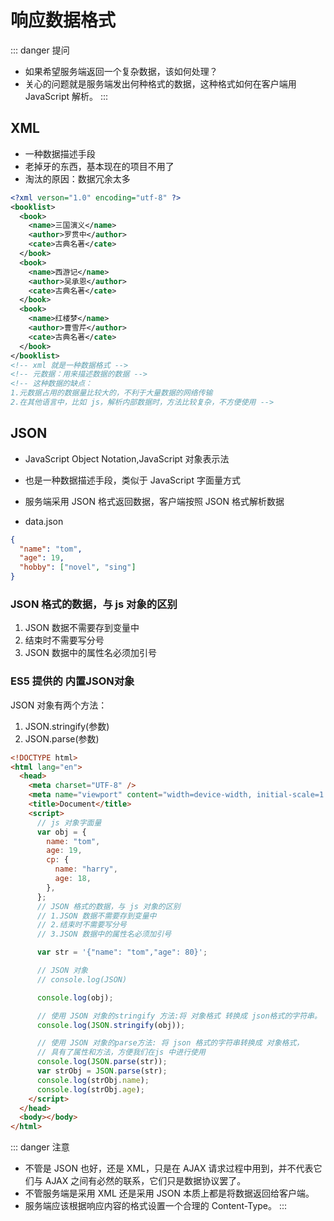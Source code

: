 # 响应数据格式

::: danger 提问

- 如果希望服务端返回一个复杂数据，该如何处理？
- 关心的问题就是服务端发出何种格式的数据，这种格式如何在客户端用 JavaScript 解析。
  :::

## XML

- 一种数据描述手段
- 老掉牙的东西，基本现在的项目不用了
- 淘汰的原因：数据冗余太多

```xml
<?xml verson="1.0" encoding="utf-8" ?>
<booklist>
  <book>
    <name>三国演义</name>
    <author>罗贯中</author>
    <cate>古典名著</cate>
  </book>
  <book>
    <name>西游记</name>
    <author>吴承恩</author>
    <cate>古典名著</cate>
  </book>
  <book>
    <name>红楼梦</name>
    <author>曹雪芹</author>
    <cate>古典名著</cate>
  </book>
</booklist>
<!-- xml 就是一种数据格式 -->
<!-- 元数据：用来描述数据的数据 -->
<!-- 这种数据的缺点：
1.元数据占用的数据量比较大的，不利于大量数据的网络传输
2.在其他语言中，比如 js，解析内部数据时，方法比较复杂，不方便使用 -->
```

## JSON

- JavaScript Object Notation,JavaScript 对象表示法
- 也是一种数据描述手段，类似于 JavaScript 字面量方式
- 服务端采用 JSON 格式返回数据，客户端按照 JSON 格式解析数据

- data.json

```json
{
  "name": "tom",
  "age": 19,
  "hobby": ["novel", "sing"]
}
```

### JSON 格式的数据，与 js 对象的区别

1. JSON 数据不需要存到变量中
2. 结束时不需要写分号
3. JSON 数据中的属性名必须加引号

### ES5 提供的 内置JSON对象

JSON 对象有两个方法：

1. JSON.stringify(参数)
1. JSON.parse(参数)

```html
<!DOCTYPE html>
<html lang="en">
  <head>
    <meta charset="UTF-8" />
    <meta name="viewport" content="width=device-width, initial-scale=1.0" />
    <title>Document</title>
    <script>
      // js 对象字面量
      var obj = {
        name: "tom",
        age: 19,
        cp: {
          name: "harry",
          age: 18,
        },
      };
      // JSON 格式的数据，与 js 对象的区别
      // 1.JSON 数据不需要存到变量中
      // 2.结束时不需要写分号
      // 3.JSON 数据中的属性名必须加引号

      var str = '{"name": "tom","age": 80}';

      // JSON 对象
      // console.log(JSON)

      console.log(obj);

      // 使用 JSON 对象的stringify 方法:将 对象格式 转换成 json格式的字符串。
      console.log(JSON.stringify(obj));

      // 使用 JSON 对象的parse方法: 将 json 格式的字符串转换成 对象格式，
      // 具有了属性和方法，方便我们在js 中进行使用
      console.log(JSON.parse(str));
      var strObj = JSON.parse(str);
      console.log(strObj.name);
      console.log(strObj.age);
    </script>
  </head>
  <body></body>
</html>
```

::: danger 注意
- 不管是 JSON 也好，还是 XML，只是在 AJAX 请求过程中用到，并不代表它们与 AJAX 之间有必然的联系，它们只是数据协议罢了。
- 不管服务端是采用 XML 还是采用 JSON 本质上都是将数据返回给客户端。
- 服务端应该根据响应内容的格式设置一个合理的 Content-Type。
:::